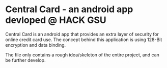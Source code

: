 # Central Card - an android app devloped @ HACK GSU
Central Card is an android app that provides an extra layer of security for online credit card use. The concept behind this application is using 128-Bit encryption and data binding.

The file only contains a rough idea/skeleton of the entire project, and can be further develop.
